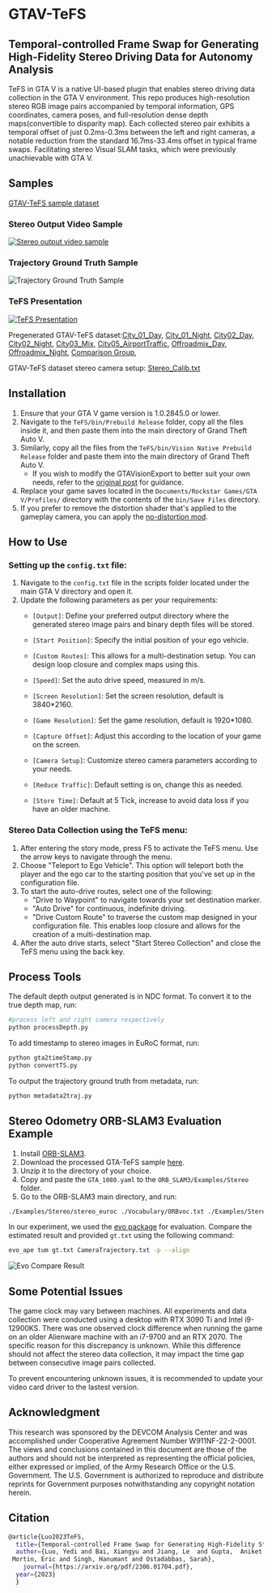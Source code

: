 # GTAV-TeFS
## Temporal-controlled Frame Swap for Generating High-Fidelity Stereo Driving Data for Autonomy Analysis

TeFS in GTA V is a native UI-based plugin that enables stereo driving data collection in the GTA V environment. This repo produces high-resolution stereo RGB image pairs accompanied by temporal information, GPS coordinates, camera poses, and full-resolution dense depth maps(convertible to disparity map). Each collected stereo pair exhibits a temporal offset of just 0.2ms-0.3ms between the left and right cameras, a notable reduction from the standard 16.7ms-33.4ms offset in typical frame swaps. Facilitating stereo Visual SLAM tasks, which were previously unachievable with GTA V. 
<!--
Paper Link: [https://arxiv.org/abs/2306.01704](https://arxiv.org/abs/2306.01704)
-->



## Samples
[GTAV-TeFS sample dataset](https://coe.northeastern.edu/Research/AClab/GTAV-TeFS_z/GTAV_TeFS_Data_Sample.zip)

### Stereo Output Video Sample
[![Stereo output video sample](https://img.youtube.com/vi/wBe1WyqN0EM/maxresdefault.jpg)](https://youtu.be/wBe1WyqN0EM)

### Trajectory Ground Truth Sample
![Trajectory Ground Truth Sample](trajGT.png)

### TeFS Presentation
[![TeFS Presentation](https://img.youtube.com/vi/mIfOBIx3HwA/maxresdefault.jpg)](https://www.youtube.com/watch?v=mIfOBIx3HwA&ab_channel=SarahOstadabbas)

Pregenerated GTAV-TeFS dataset:[City_01_Day](https://gtav-tefs.s3.amazonaws.com/City01_Day.zip), [City_01_Night](https://gtav-tefs.s3.amazonaws.com/City01_Night.zip), [City02_Day](https://gtav-tefs.s3.amazonaws.com/City02_Day.zip), [City02_Night](https://gtav-tefs.s3.amazonaws.com/City02_Night.zip), [City03_Mix](https://coe.northeastern.edu/Research/AClab/GTAV-TeFS/City03_Mix.zip), [City05_AirportTraffic](https://gtav-tefs.s3.amazonaws.com/City05_AirportTraffic.zip), [Offroadmix_Day](https://coe.northeastern.edu/Research/AClab/GTAV-TeFS/Offroadmix_Day.zip), [Offroadmix_Night](https://coe.northeastern.edu/Research/AClab/GTAV-TeFS/Offroadmix_Night.zip), [Comparison Group](https://coe.northeastern.edu/Research/AClab/GTAV-TeFS/Comparison.zip), 

GTAV-TeFS dataset stereo camera setup: [Stereo_Calib.txt](Stereo_Calib.txt)


## Installation

1. Ensure that your GTA V game version is 1.0.2845.0 or lower.
2. Navigate to the `TeFS/bin/Prebuild Release` folder, copy all the files inside it, and then paste them into the main directory of Grand Theft Auto V.
3. Similarly, copy all the files from the `TeFS/bin/Vision Native Prebuild Release` folder and paste them into the main directory of Grand Theft Auto V.
   - If you wish to modify the GTAVisionExport to better suit your own needs, refer to the [original post](https://github.com/umautobots/GTAVisionExport/tree/master/native) for guidance.
4. Replace your game saves located in the `Documents/Rockstar Games/GTA V/Profiles/` directory with the contents of the `bin/Save Files` directory.
5. If you prefer to remove the distortion shader that's applied to the gameplay camera, you can apply the [no-distortion mod](https://www.gta5-mods.com/misc/no-chromatic-aberration-lens-distortion-1-41).

## How to Use

### Setting up the `config.txt` file:

1. Navigate to the `config.txt` file in the scripts folder located under the main GTA V directory and open it.
2. Update the following parameters as per your requirements:
   - `[Output]`: Define your preferred output directory where the generated stereo image pairs and binary depth files will be stored.

   - `[Start Position]`: Specify the initial position of your ego vehicle.

   - `[Custom Routes]`: This allows for a multi-destination setup. You can design loop closure and complex maps using this.

   - `[Speed]`: Set the auto drive speed, measured in m/s.

   - `[Screen Resolution]`: Set the screen resolution, default is 3840*2160.

   - `[Game Resolution]`: Set the game resolution, default is 1920*1080.

   - `[Capture Offset]`: Adjust this according to the location of your game on the screen.

   - `[Camera Setup]`: Customize stereo camera parameters according to your needs.

   - `[Reduce Traffic]`: Default setting is on, change this as needed.

   - `[Store Time]`: Default at 5 Tick, increase to avoid data loss if you have an older machine.

### Stereo Data Collection using the TeFS menu:

1. After entering the story mode, press F5 to activate the TeFS menu. Use the arrow keys to navigate through the menu.
2. Choose "Teleport to Ego Vehicle". This option will teleport both the player and the ego car to the starting position that you've set up in the configuration file.
3. To start the auto-drive routes, select one of the following:
   - "Drive to Waypoint" to navigate towards your set destination marker.
   - "Auto Drive" for continuous, indefinite driving.
   - "Drive Custom Route" to traverse the custom map designed in your configuration file. This enables loop closure and allows for the creation of a multi-destination map.
4. After the auto drive starts, select "Start Stereo Collection" and close the TeFS menu using the back key.

## Process Tools

The default depth output generated is in NDC format. To convert it to the true depth map, run:

```bash
#process left and right camera respectively
python processDepth.py
```
To add timestamp to stereo images in EuRoC format, run:

```bash
python gta2timeStamp.py
python convertTS.py
```

To output the trajectory ground truth from metadata, run:

```bash
python metadata2traj.py
```


## Stereo Odometry ORB-SLAM3 Evaluation Example

1. Install [ORB-SLAM3](https://github.com/UZ-SLAMLab/ORB_SLAM3).
2. Download the processed GTA-TeFS sample [here](https://gtav-tefs.s3.amazonaws.com/orb_example.zip).
3. Unzip it to the directory of your choice.
4. Copy and paste the `GTA_1080.yaml` to the `ORB_SLAM3/Examples/Stereo` folder.
5. Go to the ORB-SLAM3 main directory, and run:

```bash
./Examples/Stereo/stereo_euroc ./Vocabulary/ORBvoc.txt ./Examples/Stereo/GTA_1080.yaml /PATH/TO/City01_Day_stamped/ /PATH/TO/City01_Day_stamped/time_cvt_orb.txt
```

In our experiment, we used the [evo package](https://github.com/MichaelGrupp/evo) for evaluation. Compare the estimated result and provided `gt.txt` using the following command:

```bash
evo_ape tum gt.txt CameraTrajectory.txt -p --align
```
![Evo Compare Result](evoResult.png)

## Some Potential Issues
The game clock may vary between machines. All experiments and data collection were conducted using a desktop with RTX 3090 Ti and Intel i9-12900KS. There was one observed clock difference when running the game on an older Alienware machine with an i7-9700 and an RTX 2070. The specific reason for this discrepancy is unknown. While this difference should not affect the stereo data collection, it may impact the time gap between consecutive image pairs collected.

To prevent encountering unknown issues, it is recommended to update your video card driver to the lastest version.


## Acknowledgment 

This research was sponsored by the DEVCOM Analysis Center and was accomplished under Cooperative Agreement Number W911NF-22-2-0001. The views and conclusions contained in this document are those of the authors and should not be interpreted as representing the official policies, either expressed or implied, of the Army Research Office or the U.S. Government. The U.S. Government is authorized to reproduce and distribute reprints for Government purposes notwithstanding any copyright notation herein.

## Citation
```bash
@article{Luo2023TeFS,
  title={Temporal-controlled Frame Swap for Generating High-Fidelity Stereo Driving Data for Autonomy Analysis},
  author={Luo, Yedi and Bai, Xiangyu and Jiang, Le  and Gupta,  Aniket  and
 Mortin, Eric and Singh, Hanumant and Ostadabbas, Sarah},
    journal={https://arxiv.org/pdf/2306.01704.pdf},
  year={2023}
  }
  
```
